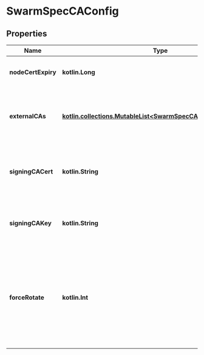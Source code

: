 
# SwarmSpecCAConfig

## Properties
Name | Type | Description | Notes
------------ | ------------- | ------------- | -------------
**nodeCertExpiry** | **kotlin.Long** | The duration node certificates are issued for. |  [optional]
**externalCAs** | [**kotlin.collections.MutableList&lt;SwarmSpecCAConfigExternalCAs&gt;**](SwarmSpecCAConfigExternalCAs.md) | Configuration for forwarding signing requests to an external certificate authority.  |  [optional]
**signingCACert** | **kotlin.String** | The desired signing CA certificate for all swarm node TLS leaf certificates, in PEM format.  |  [optional]
**signingCAKey** | **kotlin.String** | The desired signing CA key for all swarm node TLS leaf certificates, in PEM format.  |  [optional]
**forceRotate** | **kotlin.Int** | An integer whose purpose is to force swarm to generate a new signing CA certificate and key, if none have been specified in &#x60;SigningCACert&#x60; and &#x60;SigningCAKey&#x60;  |  [optional]



